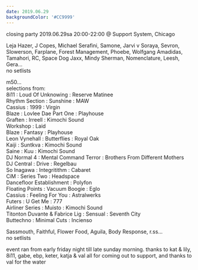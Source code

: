 ```yaml
---
date: 2019.06.29
backgroundColor: '#CC9999'
---
```


closing party 2019.06.29sa 20:00-22:00 @ Support System, Chicago  

Leja Hazer, J Copes, Michael Serafini, Samone, Jarvi v Soraya, Sevron, Slowerson, Farplane, Forest Management, Phoebe, Wolfgang Amadidas, Tamahori, RC, Space Dog Jaxx, Mindy Sherman, Nomenclature, Leesh, Gera...  
no setlists  

m50...  
selections from:  
8i11 : Loud Of Unknowing : Reserve Matinee  
Rhythm Section : Sunshine : MAW  
Cassius : 1999 : Virgin  
Blaze : Lovlee Dae Part One : Playhouse  
Graften : Irreell : Kimochi Sound  
Workshop : Laid  
Blaze : Fantasy : Playhouse  
Leon Vynehall : Butterflies : Royal Oak  
Kaiji : Suntkva : Kimochi Sound  
Saine : Kuu : Kimochi Sound  
DJ Normal 4 : Mental Command Terror : Brothers From Different Mothers  
DJ Central : Drive : Regelbau  
So Inagawa : Integritithm : Cabaret  
CiM : Series Two : Headspace  
Dancefloor Establishment : Polyfon  
Floating Points : Vacuum Boogie : Eglo  
Cassius : Feeling For You : Astralwerks  
Futers : U Get Me : 777  
Airliner Series : Muisto : Kimochi Sound  
Titonton Duvante & Fabrice Lig : Sensual : Seventh City  
Buttechno : Minimal Cuts : Incienso  

Sassmouth, Faithful, Flower Food, Aguila, Body Response, r.ss[](../2019.06.22.html)...  
no setlists  

event ran from early friday night till late sunday morning. thanks to kat & lily, 8i11, gabe, ebp, keter, katja & val all for coming out to support, and thanks to val for the water